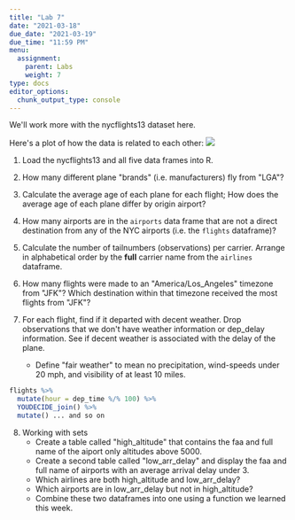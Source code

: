 ```yaml
---
title: "Lab 7"
date: "2021-03-18"
due_date: "2021-03-19"
due_time: "11:59 PM"
menu:
  assignment:
    parent: Labs
    weight: 7
type: docs
editor_options: 
  chunk_output_type: console
---
```





We'll work more with the nycflights13 dataset here.

Here's a plot of how the data is related to each other:
![](https://d33wubrfki0l68.cloudfront.net/245292d1ea724f6c3fd8a92063dcd7bfb9758d02/5751b/diagrams/relational-nycflights.png)

1. Load the nycflights13 and all five data frames into R.





2. How many different plane "brands" (i.e. manufacturers) fly from "LGA"? 


3. Calculate the average age of each plane for each flight; How does the average age of each plane differ by origin airport?  



3. How many airports are in the `airports` data frame that are not a direct destination from any of the NYC airports (i.e. the `flights` dataframe)?


4. Calculate the number of tailnumbers (observations) per carrier. Arrange in alphabetical order by the **full** carrier name from the `airlines` dataframe. 


5. How many flights were made to an "America/Los_Angeles" timezone from "JFK"? Which destination within that timezone received the most flights from "JFK"? 


6. For each flight, find if it departed with decent weather. Drop observations that we don't have weather information or dep_delay information. See if decent weather is associated with the delay of the plane.
    - Define "fair weather" to mean no precipitation, wind-speeds under 20 mph, and visibility of at least 10 miles.

```r
flights %>%
  mutate(hour = dep_time %/% 100) %>%
  YOUDECIDE_join() %>%
  mutate() ... and so on
```



8. Working with sets
    + Create a table called "high_altitude" that contains the faa and full name of the aiport only altitudes above 5000. 
    + Create a second table called "low_arr_delay" and display the faa and full name of airports with an average arrival delay under 3.  
    + Which airlines are both high_altitude and low_arr_delay? 
    + Which airports are in low_arr_delay but not in high_altitude?
    + Combine these two dataframes into one using a function we learned this week. 




